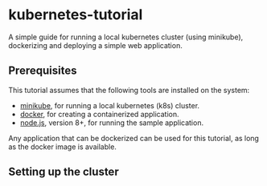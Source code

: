 # kubernetes-tutorial

A simple guide for running a local kubernetes cluster (using minikube), dockerizing and deploying a simple web application.

## Prerequisites

This tutorial assumes that the following tools are installed on the system:
- [minikube](https://github.com/kubernetes/minikube), for running a local kubernetes (k8s) cluster.
- [docker](https://www.docker.com/), for creating a containerized application.
- [node.js](https://nodejs.org/en/), version 8+, for running the sample application.

Any application that can be dockerized can be used for this tutorial, as long as the docker image is available.

## Setting up the cluster
